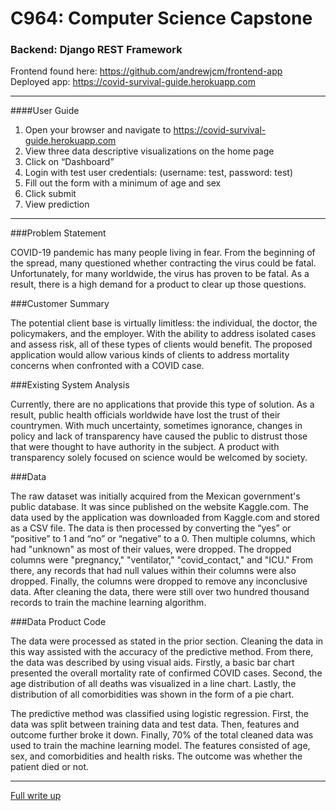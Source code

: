 # C964: Computer Science Capstone
### Backend: Django REST Framework
Frontend found here: <https://github.com/andrewjcm/frontend-app> <br/>
Deployed app: <https://covid-survival-guide.herokuapp.com>
***
####User Guide
1. Open your browser and navigate to <https://covid-survival-guide.herokuapp.com>
2. View three data descriptive visualizations on the home page
3. Click on “Dashboard”
4. Login with test user credentials: (username: test, password: test)
5. Fill out the form with a minimum of age and sex
6. Click submit
7. View prediction 
***

###Problem Statement 

COVID-19 pandemic has many people living in fear. From the beginning of the spread, many questioned whether contracting the virus could be fatal. Unfortunately, for many worldwide, the virus has proven to be fatal. As a result, there is a high demand for a product to clear up those questions.  

###Customer Summary 

The potential client base is virtually limitless: the individual, the doctor, the policymakers, and the employer. With the ability to address isolated cases and assess risk, all of these types of clients would benefit. The proposed application would allow various kinds of clients to address mortality concerns when confronted with a COVID case. 

###Existing System Analysis 

Currently, there are no applications that provide this type of solution. As a result, public health officials worldwide have lost the trust of their countrymen. With much uncertainty, sometimes ignorance, changes in policy and lack of transparency have caused the public to distrust those that were thought to have authority in the subject. A product with transparency solely focused on science would be welcomed by society. 

###Data  

The raw dataset was initially acquired from the Mexican government's public database. It was since published on the website Kaggle.com. The data used by the application was downloaded from Kaggle.com and stored as a CSV file. The data is then processed by converting the “yes” or “positive” to 1 and “no” or “negative” to a 0. Then multiple columns, which had "unknown" as most of their values, were dropped. The dropped columns were "pregnancy," "ventilator," "covid_contact," and "ICU." From there, any records that had null values within their columns were also dropped. Finally, the columns were dropped to remove any inconclusive data. After cleaning the data, there were still over two hundred thousand records to train the machine learning algorithm.

###Data Product Code 

The data were processed as stated in the prior section. Cleaning the data in this way assisted with the accuracy of the predictive method. From there, the data was described by using visual aids. Firstly, a basic bar chart presented the overall mortality rate of confirmed COVID cases. Second, the age distribution of all deaths was visualized in a line chart. Lastly, the distribution of all comorbidities was shown in the form of a pie chart. 

The predictive method was classified using logistic regression. First, the data was split between training data and test data. Then, features and outcome further broke it down. Finally, 70% of the total cleaned data was used to train the machine learning model. The features consisted of age, sex, and comorbidities and health risks. The outcome was whether the patient died or not. 
***
[Full write up](https://1drv.ms/b/s!Arf1cZfMTcHej_RpkqxzbOcFdtbfOQ "Link to writeup PDF in OneDrive")